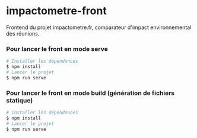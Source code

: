 # impactometre-front
Frontend du projet impactometre.fr, comparateur d'impact environnemental des réunions.

### Pour lancer le front en mode serve
```bash
# Installer les dépendances
$ npm install
# Lancer le projet
$ npm run serve
```

### Pour lancer le front en mode build (génération de fichiers statique)
```bash
# Installer les dépendances
$ npm install
# Lancer le projet
$ npm run serve
```
